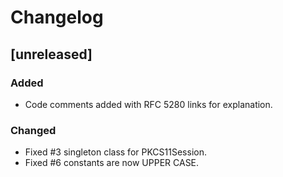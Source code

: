 # Changelog

## [unreleased]

### Added

- Code comments added with RFC 5280 links for explanation.


### Changed

- Fixed #3 singleton class for PKCS11Session.
- Fixed #6 constants are now UPPER CASE.
